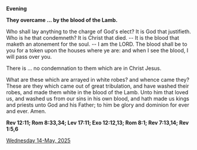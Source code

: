 **Evening**

**They overcame ... by the blood of the Lamb.**
 
Who shall lay anything to the charge of God's elect? It is God that justifieth. Who is he that condemneth? It is Christ that died. -- It is the blood that maketh an atonement for the soul. -- I am the LORD. The blood shall be to you for a token upon the houses where ye are: and when I see the blood, I will pass over you.
 
There is ... no condemnation to them which are in Christ Jesus.
 
What are these which are arrayed in white robes? and whence came they? These are they which came out of great tribulation, and have washed their robes, and made them white in the blood of the Lamb. Unto him that loved us, and washed us from our sins in his own blood, and hath made us kings and priests unto God and his Father; to him be glory and dominion for ever and ever. Amen.  

**Rev 12:11; Rom 8:33,34; Lev 17:11; Exo 12:12,13; Rom 8:1; Rev 7:13,14; Rev 1:5,6**

[Wednesday 14-May, 2025](https://t.me/daily_light)
